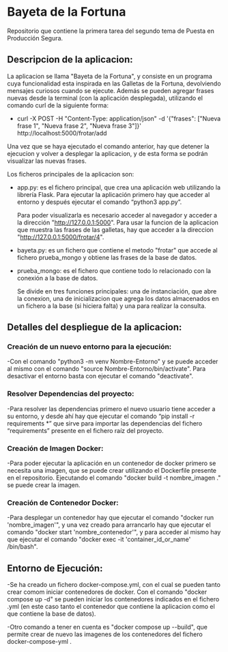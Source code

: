 # Bayeta de la Fortuna
Repositorio que contiene la primera tarea del segundo tema de Puesta en Producción Segura.

## Descripcion de la aplicacion:
La aplicacion se llama "Bayeta de la Fortuna", y consiste en un programa cuya funcionalidad esta inspirada en las Galletas de la Fortuna, devolviendo mensajes curiosos cuando se ejecute. Además se pueden agregar frases nuevas desde la terminal (con la aplicación desplegada), utilizando el comando curl de la siguiente forma: 

- curl -X POST -H "Content-Type: application/json" -d '{"frases": ["Nueva frase 1", "Nueva frase 2", "Nueva frase 3"]}' http://localhost:5000/frotar/add

Una vez que se haya ejecutado el comando anterior, hay que detener la ejecucion y volver a desplegar la aplicacion, y de esta forma se podrán visualizar las nuevas frases.

Los ficheros principales de la aplicacion son:

- app.py: es el fichero principal, que crea una aplicación web utilizando la librería Flask. Para ejecutar la aplicación primero hay que acceder al entorno y después ejecutar el comando “python3 app.py”.
    
    Para poder visualizarla es necesario acceder al navegador y acceder a la dirección "http://127.0.0.1:5000". Para usar la funcion de la aplicacion que muestra las frases de las galletas, hay que acceder a la direccion "http://127.0.0.1:5000/frotar/4".


- bayeta.py: es un fichero que contiene el metodo "frotar" que accede al fichero prueba_mongo y obtiene las frases de la base de datos.


- prueba_mongo: es el fichero que contiene todo lo relacionado con la conexión a la base de datos. 
    
    Se divide en tres funciones principales: una de instanciación, que abre la conexion, una de inicializacion que agrega los datos almacenados en un fichero a la base (si hiciera falta) y una para realizar la consulta.

## Detalles del despliegue de la aplicacion:

### Creación de un nuevo entorno para la ejecución:
-Con el comando "python3 -m venv Nombre-Entorno" y se puede acceder al mismo con el comando "source Nombre-Entorno/bin/activate". Para desactivar el entorno basta con ejecutar el comando "deactivate".

### Resolver Dependencias del proyecto:
-Para resolver las dependencias primero el nuevo usuario tiene acceder a su entorno, y desde ahí hay que ejecutar el comando “pip install -r requirements *” que sirve para importar las dependencias del fichero “requirements” presente en el fichero raíz del proyecto.

### Creación de Imagen Docker:
-Para poder ejecutar la aplicación en un contenedor de docker primero se necesita una imagen, que se puede crear utilizando el Dockerfile presente en el repositorio. Ejecutando el comando "docker build -t nombre_imagen ." se puede crear la imagen.

### Creación de Contenedor Docker:
-Para desplegar un contenedor hay que ejecutar el comando "docker run 'nombre_imagen'", y una vez creado para arrancarlo hay que ejecutar el comando "docker start 'nombre_contenedor'", y para acceder al mismo hay que ejecutar el comando "docker exec -it 'container_id_or_name' /bin/bash".

## Entorno de Ejecución:
-Se ha creado un fichero docker-compose.yml, con el cual se pueden tanto crear comom iniciar contenedores de docker. Con el comando "docker compose up -d" se pueden iniciar los contenedores indicados en el fichero .yml (en este caso tanto el contenedor que contiene la aplicacion como el que contiene la base de datos).

-Otro comando a tener en cuenta es "docker compose up --build", que permite crear de nuevo las imagenes de los contenedores del fichero docker-compose-yml .